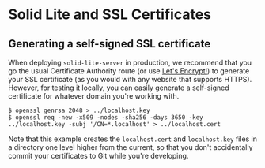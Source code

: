 # Solid Lite and SSL Certificates

## Generating a self-signed SSL certificate

When deploying `solid-lite-server` in production, we recommend that you go the
usual Certificate Authority route (or use
[Let's Encrypt!](https://letsencrypt.org/getting-started/)) to generate your SSL
certificate (as you would with any website that supports HTTPS). However, for
testing it locally, you can easily generate a self-signed certificate for whatever
domain you're working with.

```
$ openssl genrsa 2048 > ../localhost.key
$ openssl req -new -x509 -nodes -sha256 -days 3650 -key ../localhost.key -subj '/CN=*.localhost' > ../localhost.cert
```

Note that this example creates the `localhost.cert` and `localhost.key` files
in a directory one level higher from the current, so that you don't
accidentally commit your certificates to Git while you're developing.
